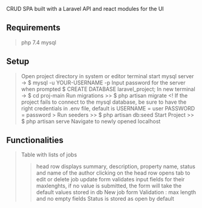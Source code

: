 CRUD SPA built with a Laravel API and react modules for the UI

## Requirements
>php 7.4
>mysql

## Setup
>Open project directory in system or editor terminal 
>start mysql server -> $ mysql -u YOUR-USERNAME -p
>Input password for the server when prompted
>$ CREATE DATABASE laravel_project;
>In new terminal -> $ cd proj-main
        Run migrations >> $ php artisan migrate
        <!  If the project fails to connect to the mysql database, be sure to have the right credentials in .env file, default is USERNAME = user PASSWORD = password >
        Run seeders >> $ php artisan db:seed
        Start Project >> $ php artisan serve
>Navigate to newly opened localhost

## Functionalities
>Table with lists of jobs
>> head row displays summary, description, property name, status and name of the author
>> clicking on the head row opens tab to edit or delete job
>> update form validates input fields for their maxlenghts, if no value is submitted, the form will take the default values stored in db
>New job form
>>Validation : max length and no empty fields
>>Status is stored as open by default


